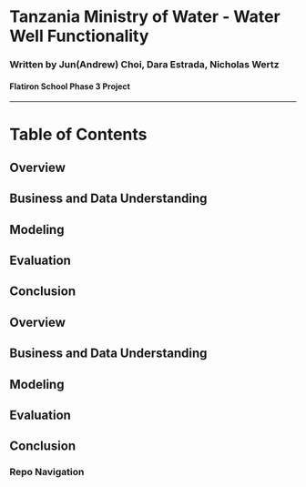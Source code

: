 # **Tanzania Ministry of Water** - Water Well Functionality  
### Written by Jun(Andrew) Choi, Dara Estrada, Nicholas Wertz
#### Flatiron School Phase 3 Project  
----


# Table of Contents

## Overview
## Business and Data Understanding
## Modeling
## Evaluation
## Conclusion



## Overview




## Business and Data Understanding




## Modeling




## Evaluation




## Conclusion




### Repo Navigation
